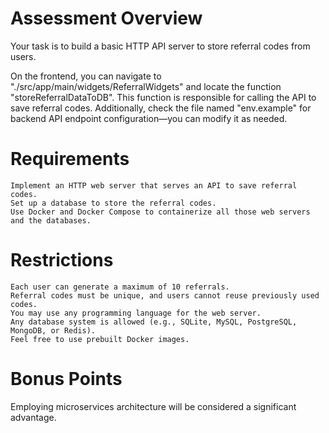 # Assessment Overview
 
Your task is to build a basic HTTP API server to store referral codes from users.
 
On the frontend, you can navigate to "./src/app/main/widgets/ReferralWidgets" and locate the function "storeReferralDataToDB". This function is responsible for calling the API to save referral codes. Additionally, check the file named "env.example" for backend API endpoint configuration—you can modify it as needed.
 
 
 
# Requirements
 

    Implement an HTTP web server that serves an API to save referral codes.
    Set up a database to store the referral codes.
    Use Docker and Docker Compose to containerize all those web servers and the databases.

 
 
# Restrictions
 

    Each user can generate a maximum of 10 referrals.
    Referral codes must be unique, and users cannot reuse previously used codes.
    You may use any programming language for the web server.
    Any database system is allowed (e.g., SQLite, MySQL, PostgreSQL, MongoDB, or Redis).
    Feel free to use prebuilt Docker images.

 
 
# Bonus Points
 
Employing microservices architecture will be considered a significant advantage.
  